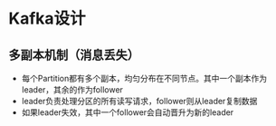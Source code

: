 # Kafka设计

## 多副本机制（消息丢失）

- 每个Partition都有多个副本，均匀分布在不同节点。其中一个副本作为leader，其余的作为follower
- leader负责处理分区的所有读写请求，follower则从leader复制数据
- 如果leader失效，其中一个follower会自动晋升为新的leader